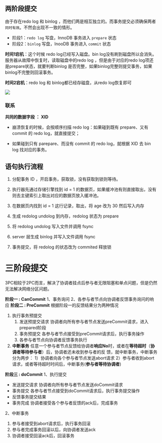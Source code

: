 ## 两阶段提交

由于存在redo log 和 binlog ，而他们两是相互独立的。而事务提交必须确保两者`同时有效`。不然会出现不一致的情形。

- 阶段1：`redo log` 写盘，InnoDB 事务进入 `prepare` 状态
- 阶段2：`binlog` 写盘，InooDB 事务进入 `commit` 状态

**时间1宕机**：这个时候 redo log已经写入磁盘。bin log没有刷到磁盘所以会消失。服务器从故障中恢复时，读取磁盘中的redo log ，但是由于对应的redo log项还是prepare状态，就要判断binlog 是否完整，如果binlog完整则提交事务，如果binlog不完整则回滚事务。

**时间2宕机**：redo log 和 binlog都已经存磁盘，从redo log恢复即可

![](http://emall-t.oss-cn-hangzhou.aliyuncs.com/blog/2020-07-05-084159.jpg)

### 联系

**共同的数据字段 ： XID**

- 崩溃恢复的时候，会按顺序扫描 redo log：如果碰到既有 prepare、又有 commit 的 redo log，就直接提交；

- 如果碰到只有 parepare、而没有 commit 的 redo log，就根据 XID 去 bin log 找对应的事务。



## 语句执行流程

1. 分配事务 ID ，开启事务，获取锁，没有获取到锁则等待。

2. 执行器先通过存储引擎找到 id = 1 的数据页，如果缓冲池有则直接取出，没有则去主键索引上取出对应的数据页放入缓冲池。
3. 在数据页内找到 id = 1 这行记录，取出，将 age 改为 30 然后写入内存
4. 生成 redolog undolog 到内存，redolog 状态为 prepare
5. 将 redolog undolog 写入文件并调用 fsync
6. server 层生成 binlog 并写入文件调用 fsync
7. 事务提交，将 redolog 的状态改为 commited 释放锁



# 三阶段提交

3PC相较于2PC而言，解决了协调者挂点后参与者无限阻塞和单点问题，但是仍然无法解决网络分区问题。

**阶段一 : CanCommit**
1、事务询问
2、各参与者节点向协调者反馈事务询问的响应
**阶段二 : PreCommit**
根据阶段一的反馈结果分为两种情况

1. 执行事务预提交
    1. 发送预提交请求
        协调者向所有参与者节点发送preCommit请求，进入prepared阶段
    2. 事务预提交
        各参与者节点接受到preCommit请求后，执行事务操作
    3. 各参与者节点向协调者反馈事务执行
2. **中断事务**
    任意一个参与者节点反馈给协调者**响应No**时，或者在**等待超时**（**协调者等待参与者**）后，协调者还未收到参与者的反
    馈，就中断事务，中断事务分为两步：
    1）协调者向各个参与者节点发送abort请求
    2）参与者收到abort请求，或者等待超时时间后，中断事务(**参与者等待协调者**)

**阶段三 : doCommit**
1、执行提交

- 发送提交请求
    协调者向所有参与者节点发送doCommit请求
- 事务提交
    各参与者节点接受到doCommit请求后，执行事务提交操作
- 反馈事务提交结果
- 事务完成
    协调者接受各个参与者反馈的ack后，完成事务

2、中断事务

1. 参与者接受到abort请求后，执行事务回滚
2. 参与者完成事务回滚以后，向协调者发送ack
3. 协调者接受回滚ack后，回滚事务